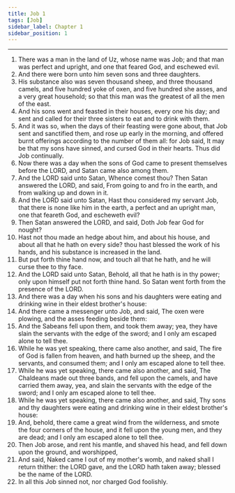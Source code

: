 ```yaml
---
title: Job 1
tags: [Job]
sidebar_label: Chapter 1
sidebar_position: 1
---
```


---
1. There was a man in the land of Uz, whose name was Job; and that man was perfect and upright, and one that feared God, and eschewed evil.
2. And there were born unto him seven sons and three daughters.
3. His substance also was seven thousand sheep, and three thousand camels, and five hundred yoke of oxen, and five hundred she asses, and a very great household; so that this man was the greatest of all the men of the east.
4. And his sons went and feasted in their houses, every one his day; and sent and called for their three sisters to eat and to drink with them.
5. And it was so, when the days of their feasting were gone about, that Job sent and sanctified them, and rose up early in the morning, and offered burnt offerings according to the number of them all: for Job said, It may be that my sons have sinned, and cursed God in their hearts. Thus did Job continually.
6. Now there was a day when the sons of God came to present themselves before the LORD, and Satan came also among them.
7. And the LORD said unto Satan, Whence comest thou? Then Satan answered the LORD, and said, From going to and fro in the earth, and from walking up and down in it.
8. And the LORD said unto Satan, Hast thou considered my servant Job, that there is none like him in the earth, a perfect and an upright man, one that feareth God, and escheweth evil?
9. Then Satan answered the LORD, and said, Doth Job fear God for nought?
10. Hast not thou made an hedge about him, and about his house, and about all that he hath on every side? thou hast blessed the work of his hands, and his substance is increased in the land.
11. But put forth thine hand now, and touch all that he hath, and he will curse thee to thy face.
12. And the LORD said unto Satan, Behold, all that he hath is in thy power; only upon himself put not forth thine hand. So Satan went forth from the presence of the LORD.
13. And there was a day when his sons and his daughters were eating and drinking wine in their eldest brother's house:
14. And there came a messenger unto Job, and said, The oxen were plowing, and the asses feeding beside them:
15. And the Sabeans fell upon them, and took them away; yea, they have slain the servants with the edge of the sword; and I only am escaped alone to tell thee.
16. While he was yet speaking, there came also another, and said, The fire of God is fallen from heaven, and hath burned up the sheep, and the servants, and consumed them; and I only am escaped alone to tell thee.
17. While he was yet speaking, there came also another, and said, The Chaldeans made out three bands, and fell upon the camels, and have carried them away, yea, and slain the servants with the edge of the sword; and I only am escaped alone to tell thee.
18. While he was yet speaking, there came also another, and said, Thy sons and thy daughters were eating and drinking wine in their eldest brother's house:
19. And, behold, there came a great wind from the wilderness, and smote the four corners of the house, and it fell upon the young men, and they are dead; and I only am escaped alone to tell thee.
20. Then Job arose, and rent his mantle, and shaved his head, and fell down upon the ground, and worshipped,
21. And said, Naked came I out of my mother's womb, and naked shall I return thither: the LORD gave, and the LORD hath taken away; blessed be the name of the LORD.
22. In all this Job sinned not, nor charged God foolishly.